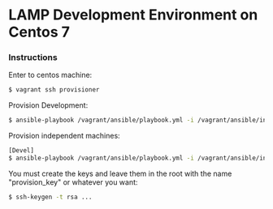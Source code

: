 # LAMP Development Environment on Centos 7

### Instructions

Enter to centos machine:
```sh
$ vagrant ssh provisioner
```

Provision Development:
```sh
$ ansible-playbook /vagrant/ansible/playbook.yml -i /vagrant/ansible/inventory/hosts -e host="www"
```

Provision independent machines:
```sh
[Devel]
$ ansible-playbook /vagrant/ansible/playbook.yml -i /vagrant/ansible/inventory/hosts -e host="www"
```

You must create the keys and leave them in the root with the name "provision_key" or whatever you want:
```sh
$ ssh-keygen -t rsa ...
```
